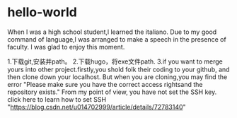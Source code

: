 # hello-world


When l was a high school student,l learned the italiano. 
Due to my good command of language,l was arranged to make a speech in the presence of faculty. 
l was glad to enjoy this moment.


1.下载git,安装并path。
2.下载hugo，将exe文件path.
3.if you want to merge yours into other project.firstly,you shold folk their coding to your github, and then clone down your localhost.
 But when you are cloning,you may find the error "Please make sure you have the correct access rightsand the repository exists."
 From my point of view, you have not set the SSH key. click here to learn how to set SSH "https://blog.csdn.net/u014702999/article/details/72783140"
